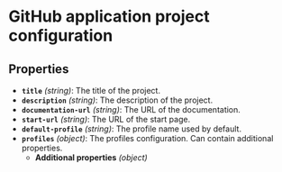# GitHub application project configuration

## Properties

- **`title`** _(string)_: The title of the project.
- **`description`** _(string)_: The description of the project.
- **`documentation-url`** _(string)_: The URL of the documentation.
- **`start-url`** _(string)_: The URL of the start page.
- **`default-profile`** _(string)_: The profile name used by default.
- **`profiles`** _(object)_: The profiles configuration. Can contain additional properties.
  - **Additional properties** _(object)_
